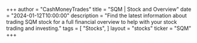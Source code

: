 +++
author = "CashMoneyTrades"
title = "SQM | Stock and Overview"
date = "2024-01-12T10:00:00"
description = "Find the latest information about trading SQM stock for a full financial overview to help with your stock trading and investing."
tags = [
"Stocks",
]
layout = "stocks"
ticker = "SQM"
+++
        


    
        